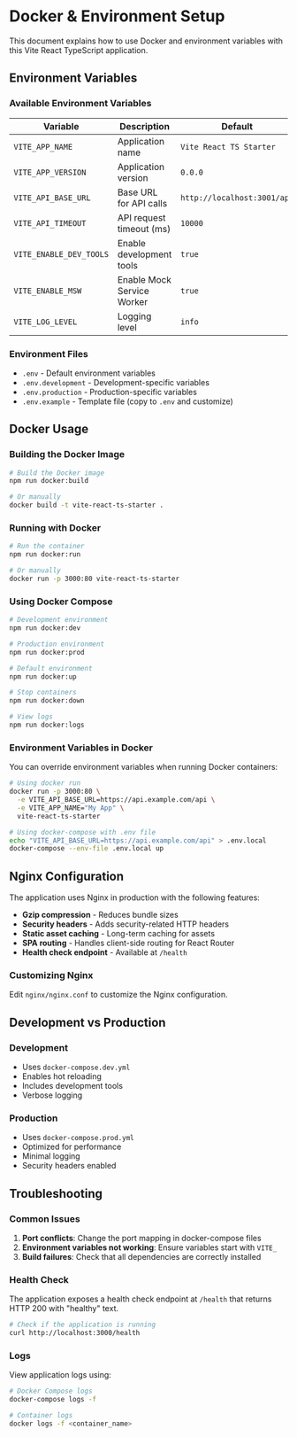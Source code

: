 # Docker & Environment Setup

This document explains how to use Docker and environment variables with this Vite React TypeScript application.

## Environment Variables

### Available Environment Variables

| Variable | Description | Default | Required |
|----------|-------------|---------|----------|
| `VITE_APP_NAME` | Application name | `Vite React TS Starter` | No |
| `VITE_APP_VERSION` | Application version | `0.0.0` | No |
| `VITE_API_BASE_URL` | Base URL for API calls | `http://localhost:3001/api` | Yes |
| `VITE_API_TIMEOUT` | API request timeout (ms) | `10000` | No |
| `VITE_ENABLE_DEV_TOOLS` | Enable development tools | `true` | No |
| `VITE_ENABLE_MSW` | Enable Mock Service Worker | `true` | No |
| `VITE_LOG_LEVEL` | Logging level | `info` | No |

### Environment Files

- `.env` - Default environment variables
- `.env.development` - Development-specific variables
- `.env.production` - Production-specific variables
- `.env.example` - Template file (copy to `.env` and customize)

## Docker Usage

### Building the Docker Image

```bash
# Build the Docker image
npm run docker:build

# Or manually
docker build -t vite-react-ts-starter .
```

### Running with Docker

```bash
# Run the container
npm run docker:run

# Or manually
docker run -p 3000:80 vite-react-ts-starter
```

### Using Docker Compose

```bash
# Development environment
npm run docker:dev

# Production environment
npm run docker:prod

# Default environment
npm run docker:up

# Stop containers
npm run docker:down

# View logs
npm run docker:logs
```

### Environment Variables in Docker

You can override environment variables when running Docker containers:

```bash
# Using docker run
docker run -p 3000:80 \
  -e VITE_API_BASE_URL=https://api.example.com/api \
  -e VITE_APP_NAME="My App" \
  vite-react-ts-starter

# Using docker-compose with .env file
echo "VITE_API_BASE_URL=https://api.example.com/api" > .env.local
docker-compose --env-file .env.local up
```

## Nginx Configuration

The application uses Nginx in production with the following features:

- **Gzip compression** - Reduces bundle sizes
- **Security headers** - Adds security-related HTTP headers
- **Static asset caching** - Long-term caching for assets
- **SPA routing** - Handles client-side routing for React Router
- **Health check endpoint** - Available at `/health`

### Customizing Nginx

Edit `nginx/nginx.conf` to customize the Nginx configuration.

## Development vs Production

### Development
- Uses `docker-compose.dev.yml`
- Enables hot reloading
- Includes development tools
- Verbose logging

### Production
- Uses `docker-compose.prod.yml`
- Optimized for performance
- Minimal logging
- Security headers enabled

## Troubleshooting

### Common Issues

1. **Port conflicts**: Change the port mapping in docker-compose files
2. **Environment variables not working**: Ensure variables start with `VITE_`
3. **Build failures**: Check that all dependencies are correctly installed

### Health Check

The application exposes a health check endpoint at `/health` that returns HTTP 200 with "healthy" text.

```bash
# Check if the application is running
curl http://localhost:3000/health
```

### Logs

View application logs using:

```bash
# Docker Compose logs
docker-compose logs -f

# Container logs
docker logs -f <container_name>
```
